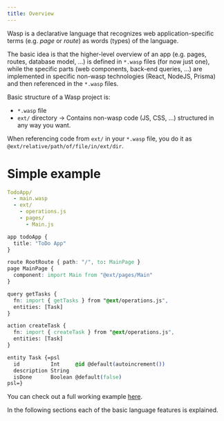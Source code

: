 ```yaml
---
title: Overview
---
```


Wasp is a declarative language that recognizes web application-specific terms (e.g. *page* or *route*) as
words (types) of the language.

The basic idea is that the higher-level overview of an app (e.g. pages, routes, database model, ...) is defined in `*.wasp` files (for now just one), while the specific parts (web components, back-end queries, ...) are implemented in specific non-wasp technologies (React, NodeJS, Prisma) and then referenced in the `*.wasp` files.

Basic structure of a Wasp project is:
- `*.wasp` file
- `ext/` directory -> Contains non-wasp code (JS, CSS, ...) structured in any way you want.

When referencing code from `ext/` in your `*.wasp` file, you do it as `@ext/relative/path/of/file/in/ext/dir`.

# Simple example

```yaml
TodoApp/
  - main.wasp
  - ext/
    - operations.js
    - pages/
      - Main.js
```

```css title="main.wasp"
app todoApp {
  title: "ToDo App"
}

route RootRoute { path: "/", to: MainPage }
page MainPage {
  component: import Main from "@ext/pages/Main"
}

query getTasks {
  fn: import { getTasks } from "@ext/operations.js",
  entities: [Task]
}

action createTask {
  fn: import { createTask } from "@ext/operations.js",
  entities: [Task]
}

entity Task {=psl
  id          Int     @id @default(autoincrement())
  description String
  isDone      Boolean @default(false)
psl=}
```

You can check out a full working example [here](https://github.com/wasp-lang/wasp/tree/master/waspc/examples/todoApp).

In the following sections each of the basic language features is explained. 
